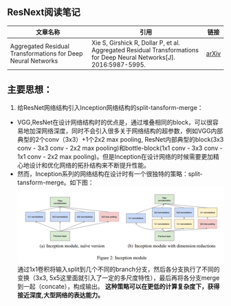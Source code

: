 ## ResNext阅读笔记
| 文章名称 | 引用 | 链接 |
|--------|--------|----|
|    Aggregated Residual Transformations for Deep Neural Networks  |   Xie S, Girshick R, Dollar P, et al. Aggregated Residual Transformations for Deep Neural Networks[J]. 2016:5987-5995.     |[arXiv](http://xueshu.baidu.com/s?wd=paperuri%3A%2820b0affad7a4ed00e1484e11419ceae7%29&filter=sc_long_sign&tn=SE_xueshusource_2kduw22v&sc_vurl=http%3A%2F%2Farxiv.org%2Fabs%2F1611.05431&ie=utf-8&sc_us=6309461710648735743)|

## 主要思想：
1. 给ResNet网络结构引入Inception网络结构的split-tansform-merge：
-  VGG,ResNet在设计网络结构时的优点是，通过堆叠相同的block，可以很容易地加深网络深度，同时不会引入很多关于网络结构的超参数，例如VGG内部典型的2个conv（3x3）+1个2x2 max pooling, ResNet内部典型的block(3x3 conv - 3x3 conv - 2x2 max pooling)和bottle-block(1x1 conv - 3x3 conv - 1x1 conv - 2x2 max pooling)。但是Inception在设计网络的时候需要更加精心地设计和优化网络的拓扑结构来不断提升性能。
-  然而，Inception系列的网络结构在设计时有一个很独特的策略：split-tansform-merge。如下图：
![Inception-split-transform-merge](Inception-split-transform-merge.png)
通过1x1卷积将输入split到几个不同的branch分支，然后各分支执行了不同的变换（3x3, 5x5这里面就引入了一定的多尺度特性），最后再将各分支merge到一起（concate），构成输出。
**这种策略可以在更低的计算复杂度下，获得接近深度,大型网络的表达能力。**




